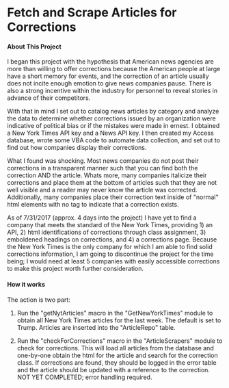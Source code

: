 # Fetch and Scrape Articles for Corrections


#### About This Project

I began this project with the hypothesis that American news agencies are more than willing to offer corrections because the American people at large have a short memory for events, and the correction of an article usually does not incite enough emotion to give news companies pause.  There is also a strong incentive within the industry for personnel to reveal stories in advance of their competitors.

With that in mind I set out to catalog news articles by category and analyze the data to determine whether corrections issued by an organization were indicative of political bias or if the mistakes were made in ernest.  I obtained a New York Times API key and a News API key.  I then created my Access database, wrote some VBA code to automate data collection, and set out to find out how companies display their corrections.

What I found was shocking.  Most news companies do not post their corrections in a transparent manner such that you can find both the correction AND the article.  Whats more, many companies italicize their corrections and place them at the bottom of articles such that they are not well visible and a reader may never know the article was corrected.  Additionally, many companies place their correction text inside of "normal" html elements with no tag to indicate that a correction exists.

As of 7/31/2017 (approx. 4 days into the project) I have yet to find a company that meets the standard of the New York Times, providing 1) an API, 2) html identifications of corrections through class assignment, 3) emboldened headings on corrections, and 4) a corrections page.  Because the New York Times is the only company for which I am able to find solid corrections information, I am going to discontinue the project for the time being; I would need at least 5 companies with easily accessible corrections to make this project worth further consideration.

#### How it works

The action is two part:

1.  Run the "getNytArticles" macro in the "GetNewYorkTimes" module to obtain all New York Times articles for the last week.  The default is set to Trump.  Articles are inserted into the "ArticleRepo" table.

2.  Run the "checkForCorrections" macro in the "ArticleScrapers" module to check for corrections.  This will load all articles from the database and one-by-one obtain the html for the article and search for the correction class.  If corrections are found, they should be logged in the error table and the article should be updated with a reference to the correction.  NOT YET COMPLETED; error handling required.
